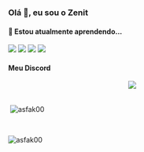 ### Olá 👋, eu sou o Zenit

#### 🌱 Estou atualmente aprendendo...
<img src="https://img.shields.io/badge/HTML5-E34F26?style=for-the-badge&logo=html5&logoColor=white"/> <img src="https://img.shields.io/badge/CSS3-1572B6?style=for-the-badge&logo=css3&logoColor=white"/> <img src="https://img.shields.io/badge/JavaScript-F7DF1E?style=for-the-badge&logo=javascript&logoColor=black"/> <img src="https://img.shields.io/badge/Python-3776AB?style=for-the-badge&logo=python&logoColor=white"/> 

#### Meu Discord
<p align="center">
  <a href="https://discord.com/users/1223292397681643670"><img src="https://lanyard.cnrad.dev/api/1223292397681643670?idleMessage=Eu%20n%C3%A3o%20estou%20fazendo%20nada%20no%20momento"></a> <br/><br/>
</p> 

  <p>&nbsp;<img align="center" src="https://github-readme-stats.vercel.app/api?username=asfak00&show_icons=true&locale=en" alt="asfak00" /></p>
  <br/>
  <p><img align="center" src="https://github-readme-streak-stats.herokuapp.com/?user=asfak00&" alt="asfak00" /></p>
